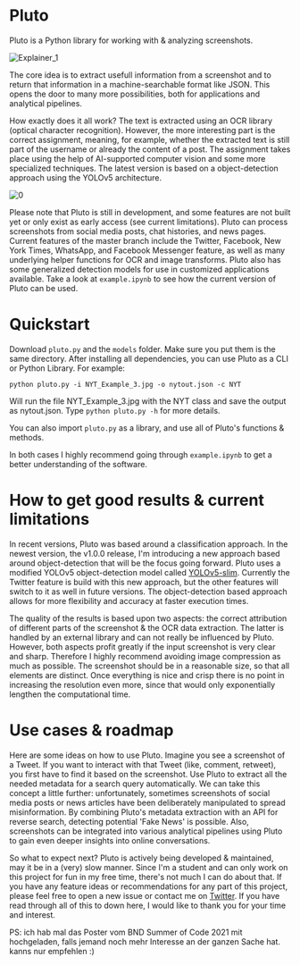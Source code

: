 # Pluto
Pluto is a Python library for working with & analyzing screenshots.

![Explainer_1](https://user-images.githubusercontent.com/60754058/119409979-62be3800-bce8-11eb-9f5c-60d623d065b3.png)

The core idea is to extract usefull information from a screenshot and to return that information in a machine-searchable format like JSON. This opens the door to many more possibilities, both for applications and analytical pipelines.

How exactly does it all work? The text is extracted using an OCR library (optical character recognition). However, the more interesting part is the correct assignment, meaning, for example, whether the extracted text is still part of the username or already the content of a post. The assignment takes place using the help of AI-supported computer vision and some more specialized techniques. The latest version is based on a object-detection approach using the YOLOv5 architecture.

![0](https://user-images.githubusercontent.com/60754058/194968146-e96de683-a2f4-44b1-9e37-361b7acbb519.jpg)

Please note that Pluto is still in development, and some features are not built yet or only exist as early access (see current limitations). Pluto can process screenshots from social media posts, chat histories, and news pages. Current features of the master branch include the Twitter, Facebook, New York Times, WhatsApp, and Facebook Messenger feature, as well as many underlying helper functions for OCR and image transforms. Pluto also has some generalized detection models for use in customized applications available. Take a look at ```example.ipynb``` to see how the current version of Pluto can be used.

# Quickstart
Download ```pluto.py``` and the ```models``` folder. Make sure you put them is the same directory. After installing all dependencies, you can use Pluto as a CLI or Python Library. For example:

```python pluto.py -i NYT_Example_3.jpg -o nytout.json -c NYT```

Will run the file NYT_Example_3.jpg with the NYT class and save the output as nytout.json. Type ```python pluto.py -h``` for more details.

You can also import ```pluto.py``` as a library, and use all of Pluto's functions & methods.

In both cases I highly recommend going through ```example.ipynb``` to get a better understanding of the software.

# How to get good results & current limitations
In recent versions, Pluto was based around a classification approach. In the newest version, the v1.0.0 release, I'm introducing a new approach based around object-detection that will be the focus going forward. Pluto uses a modified YOLOv5 object-detection model called [YOLOv5-slim](https://github.com/Patzold/yolov5-slim). Currently the Twitter feature is build with this new approach, but the other features will switch to it as well in future versions. The object-detection based approach allows for more flexibility and accuracy at faster execution times.

The quality of the results is based upon two aspects: the correct attribution of different parts of the screenshot & the OCR data extraction. The latter is handled by an external library and can not really be influenced by Pluto.
However, both aspects profit greatly if the input screenshot is very clear and sharp. Therefore I highly recommend avoiding image compression as much as possible. The screenshot should be in a reasonable size, so that all elements are distinct. Once everything is nice and crisp there is no point in increasing the resolution even more, since that would only exponentially lengthen the computational time.

# Use cases & roadmap
Here are some ideas on how to use Pluto. Imagine you see a screenshot of a Tweet. If you want to interact with that Tweet (like, comment, retweet), you first have to find it based on the screenshot. Use Pluto to extract all the needed metadata for a search query automatically. We can take this concept a little further: unfortunately, sometimes screenshots of social media posts or news articles have been deliberately manipulated to spread misinformation. By combining Pluto's metadata extraction with an API for reverse search, detecting potential 'Fake News' is possible. Also, screenshots can be integrated into various analytical pipelines using Pluto to gain even deeper insights into online conversations.

So what to expect next? Pluto is actively being developed & maintained, may it be in a (very) slow manner. Since I'm a student and can only work on this project for fun in my free time, there's not much I can do about that. If you have any feature ideas or recommendations for any part of this project, please feel free to open a new issue or contact me on [Twitter](https://twitter.com/malikpaetzold). If you have read through all of this to down here, I would like to thank you for your time and interest.


PS: ich hab mal das Poster vom BND Summer of Code 2021 mit hochgeladen, falls jemand noch mehr Interesse an der ganzen Sache hat. kanns nur empfehlen :)
